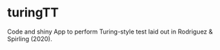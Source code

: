 # turingTT
Code and shiny App to perform Turing-style test laid out in Rodriguez &amp; Spirling (2020).
